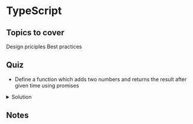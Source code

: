 # TypeScript

## Topics to cover

Design priciples
Best practices

## Quiz

* Define a function which adds two numbers and returns the result after given time using promises

 <details>
 <summary>Solution</summary>

 function timer(n) {
   return new Promise((resolve) => setTimeout(resolve, n));
 }
 async function add(a, b) {
   await timer(500);
   return a+b;
 }
 (async function() {
 console.log(await add(2,3));
 })()
 </details>

## Notes
